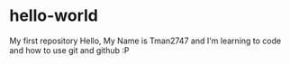 # hello-world
My first repository
Hello, My Name is Tman2747 and I'm learning to code and how to use git and github :P
